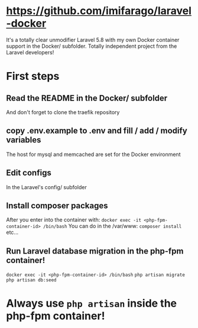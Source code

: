 # https://github.com/imifarago/laravel-docker
It's a totally clear unmodifier Laravel 5.8 with my own Docker container support in the Docker/ subfolder.
Totally independent project from the Laravel developers!

# First steps

## Read the README in the Docker/ subfolder
And don't forget to clone the traefik repository

## copy .env.example to .env and fill / add / modify variables
The host for mysql and memcached are set for the Docker environment

## Edit configs
In the Laravel's config/ subfolder

## Install composer packages
After you enter into the container with:
`docker exec -it <php-fpm-container-id> /bin/bash`
You can do in the /var/www:
`composer install` etc...

## Run Laravel database migration in the php-fpm container!
`docker exec -it <php-fpm-container-id> /bin/bash`
`php artisan migrate`
`php artisan db:seed`

# Always use `php artisan` inside the php-fpm container!
